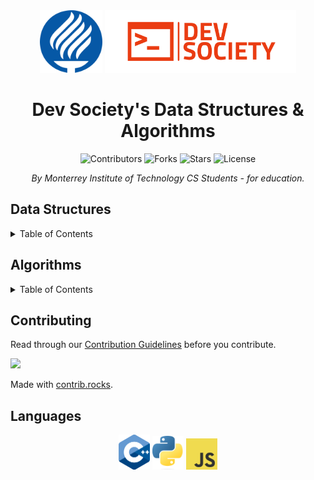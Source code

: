 <!-- MAIN INFO -->
<div align="center">
  <!-- Title: -->
  <img src="images/logo-tec.svg" height="100">
  <img src="images/logo-devsociety.png" height="100">

  <h1>Dev Society's Data Structures & Algorithms</h1>

  <!-- Labels & Badges -->
  <img src="https://img.shields.io/github/contributors/Dev-Society-CCM/DevSociety-DataStructures-Algorithms.svg?style=for-the-badge" height="20" alt="Contributors">

  <img src="https://img.shields.io/github/forks/Dev-Society-CCM/DevSociety-DataStructures-Algorithms.svg?style=for-the-badge" height="20" alt="Forks">

  <img src="https://img.shields.io/github/stars/Dev-Society-CCM/DevSociety-DataStructures-Algorithms.svg?style=for-the-badge" height="20" alt="Stars">

  <img src="https://img.shields.io/github/license/Dev-Society-CCM/DevSociety-DataStructures-Algorithms.svg?style=for-the-badge" height="20" alt="License">

  <!-- Short description: -->
  <p><i>By Monterrey Institute of Technology CS Students - for education.</i></p>
</div>

<!-- DIRECTORY -->
<h2>Data Structures</h2>
<details>
  <summary>Table of Contents</summary>
  <ol>
    <li>
      <a href="dataStructures/linkedList">
        Linked List
        <details>
          <ol>
            <li><a href="dataStructures/linkedList">Linked List</a></li>
          </ol>
        </details>
      </a>
    </li>
    <li><a href="dataStructures/stack">Stack</a></li>
    <li><a href="dataStructures/queue">Queue</a></li>
    <li><a href="dataStructures/hashTable">Hash Table</a></li>
    <li><a href="dataStructures/heap">Heap</a></li>
    <li><a href="dataStructures/trie">Trie</a></li>
    <li><a href="dataStructures/tree">Tree</a></li>
    <li>
      <a href="dataStructures/graph">
        Graph
        <details>
          <ol>
            <li><a href="dataStructures/graph">Graph Traversal Algorithm's</a></li>
          </ol>
        </details>
      </a>
    </li>
  </ol>
</details>

<h2>Algorithms</h2>
<details>
  <summary>Table of Contents</summary>
  <ol>
    <li><a href="algorithms/mathematical">Mathematical</a></li>
    <li><a href="algorithms/sorting">Sorting</a></li>
    <li><a href="algorithms/searching">Searching</a></li>
    <li><a href="algorithms/stringProcessing">String Processing</a></li>
    <li><a href="algorithms/geometric">Geometric</a></li>
    <li><a href="algorithms/graph">Graph</a></li>
    <li><a href="algorithms/compression">Compression</a></li>
    <li><a href="algorithms/encryption">Encryption</a></li>
  </ol>
</details>

<!-- Contributing -->
<h2>Contributing</h2>
<p>Read through our <a href="CONTRIBUTING.md">Contribution Guidelines</a> before you contribute.</p>
<!-- Contributors -->
<a href="https://github.com/Dev-Society-CCM/DevSociety-DataStructures-Algorithms/graphs/contributors">
  <img src="https://contrib.rocks/image?repo=Dev-Society-CCM/DevSociety-DataStructures-Algorithms" />
</a>

Made with [contrib.rocks](https://contrib.rocks).

<!-- Languages -->
<h2>Languages</h2>
<div align="center">
  <img src="images/logo-cpp.png" width="50">
  <img src="images/logo-python.png" width="50">
  <img src="images/logo-javascript.png" width="50">
</div>

